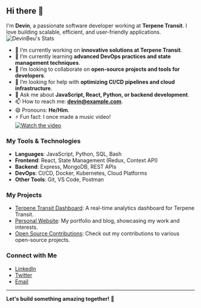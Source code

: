 ## Hi there 👋

I'm **Devin**, a passionate software developer working at **Terpene Transit**. I love building scalable, efficient, and user-friendly applications.
![DevinBeu's Stats](https://github-readme-stats.vercel.app/api?username=DevinBeu&theme=vue-dark&show_icons=true&hide_border=true&count_private=true)

- 🔭 I’m currently working on **innovative solutions at Terpene Transit**.
- 🌱 I’m currently learning **advanced DevOps practices and state management techniques**.
- 👯 I’m looking to collaborate on **open-source projects and tools for developers**.
- 🤔 I’m looking for help with **optimizing CI/CD pipelines and cloud infrastructure**.
- 💬 Ask me about **JavaScript, React, Python, or backend development**.
- 📫 How to reach me: **devin@example.com**.
- 😄 Pronouns: **He/Him**.
- ⚡ Fun fact: I once made a music video!  
[![Watch the video](https://img.youtube.com/vi/bXY1jPqFA3c/0.jpg)](https://www.youtube.com/watch?v=bXY1jPqFA3c)


### My Tools & Technologies
- **Languages**: JavaScript, Python, SQL, Bash
- **Frontend**: React, State Management (Redux, Context API)
- **Backend**: Express, MongoDB, REST APIs
- **DevOps**: CI/CD, Docker, Kubernetes, Cloud Platforms
- **Other Tools**: Git, VS Code, Postman

### My Projects
- [Terpene Transit Dashboard](https://github.com/DevinBeu/terpene-dashboard): A real-time analytics dashboard for Terpene Transit.
- [Personal Website](https://devinbeu.com): My portfolio and blog, showcasing my work and interests.
- [Open Source Contributions](https://github.com/DevinBeu): Check out my contributions to various open-source projects.

### Connect with Me
- [LinkedIn](https://www.linkedin.com/in/devin-beu-9007b922b/)
- [Twitter](https://twitter.com/devinbeu)
- [Email](mailto:devinbeu@gmail.com)

---

**Let's build something amazing together!** 🚀
